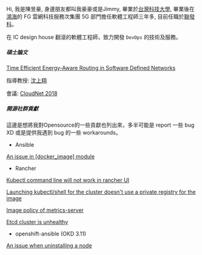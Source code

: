 Hi, 我是陳昱豪, 身邊朋友都叫我豪豪或是Jimmy, 畢業於[台灣科技大學](https://www.ntust.edu.tw/home.php), 畢業後在[鴻海](https://www.foxconn.com/zh-tw/)的 FG 雲網科技服務次集團 5G 部門擔任軟體工程師三年多, 目前任職於[聯發科](https://www.mediatek.tw/)。

在 IC design house 翻滾的軟體工程師，致力開發 `DevOps` 的技術及服務。

##### 碩士論文

[Time Efficient Energy-Aware Routing in Software Defined Networks](https://ieeexplore.ieee.org/document/8549457)

指導教授: [沈上翔](http://www-o.ntust.edu.tw/~sshen3/index.html)

會議: [CloudNet 2018](http://www.wikicfp.com/cfp/servlet/event.showcfp?eventid=75459&copyownerid=114660)

##### 開源社群貢獻

這邊是想將我對Opensource的一些貢獻也列出來，多半可能是 report 一些 bug XD 或是提供我遇到 bug 的一些 workarounds。

- Ansible

[An issue in [docker_image] module ](https://github.com/ansible-collections/community.docker/issues/46)

- Rancher

[Kubectl command line will not work in rancher UI](https://github.com/rancher/rancher/issues/30875)

[Launching kubectl/shell for the cluster doesn't use a private registry for the image](https://github.com/rancher/rancher/issues/30735)

[Image policy of metrics-server](https://github.com/rancher/rke/issues/1356)

[Etcd cluster is unhealthy](https://github.com/rancher/rancher/issues/29465)

- openshift-ansible (OKD 3.11)

[An issue when uninstalling a node](https://github.com/openshift/openshift-ansible/issues/12321)

